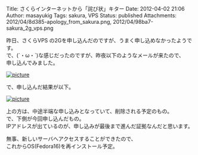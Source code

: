 Title: さくらインターネットから「詫び状」キター
Date: 2012-04-02 21:06
Author: masayukig
Tags: sakura, VPS
Status: published
Attachments: 2012/04/8d385-apology_from_sakura.png, 2012/04/98ba7-sakura_2g_vps.png


昨日、さくらVPS
の2Gを申し込んだのですが、うまく申し込めなかったようです。  
で、(´・ω・\`)な感じだったのですが、昨夜以下のようなメールが来たので、  
申し込んでみました。

[![picture](https://masayukig.files.wordpress.com/2012/04/8d385-apology_from_sakura.png?w=285)
](https://masayukig.files.wordpress.com/2012/04/8d385-apology_from_sakura.png)





で、申し込んだ結果が以下。



[![picture](https://masayukig.files.wordpress.com/2012/04/98ba7-sakura_2g_vps.png?w=300)
](https://masayukig.files.wordpress.com/2012/04/98ba7-sakura_2g_vps.png)


上の方は、中途半端な申し込みとなっていて、削除される予定のもの。  
で、下側が今回申し込んだもの。  
IPアドレスが出ているのが、申し込みが最後まで進んだ証拠なんだと思います。

無事、新しいサーバへアクセスすることができたので、  
これからOS(Fedora16)を再インストール予定。

